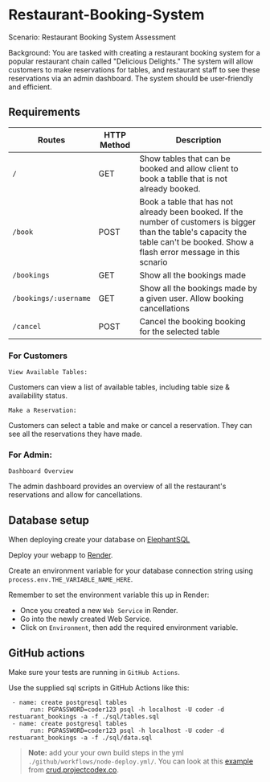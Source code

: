 # Restaurant-Booking-System

Scenario: Restaurant Booking System Assessment

Background: You are tasked with creating a restaurant booking system for a popular restaurant chain called "Delicious Delights." The system will allow customers to make reservations for tables, and restaurant staff to see these reservations via an admin dashboard. The system should be user-friendly and efficient.


## Requirements

Routes   | HTTP Method | Description
---|----|---
`/` | GET | Show tables that can be booked and allow client to book a tablle that is not already booked.
`/book` | POST | Book a table that has not already been booked. If the number of customers is bigger than the table's capacity the table can't be booked. Show a flash error message in this scnario
`/bookings` | GET | Show all the bookings made
`/bookings/:username` | GET | Show all the bookings made by a given user. Allow booking cancellations
`/cancel` | POST | Cancel the booking booking for the selected table

### For Customers 

`View Available Tables:`

Customers can view a list of available tables, including table size & availability status.

`Make a Reservation:`

Customers can select a table and make or cancel a reservation. They can see all the reservations they have made.

### For Admin:

`Dashboard Overview`

The admin dashboard provides an overview of all the restaurant's reservations  and allow for cancellations. 


## Database setup

When deploying create your database on [ElephantSQL](https://customer.elephantsql.com/login)

Deploy your webapp to [Render](https://render.com/).

Create an environment variable for your database connection string using `process.env.THE_VARIABLE_NAME_HERE`. 

Remember to set the environment variable this up in Render:

* Once you created a new `Web Service` in Render. 
* Go into the newly created Web Service. 
* Click on `Environment`, then add the required environment variable.

## GitHub actions

Make sure your tests are running in `GitHub Actions`.

Use the supplied sql scripts in GitHub Actions like this:

```
 - name: create postgresql tables
      run: PGPASSWORD=coder123 psql -h localhost -U coder -d restuarant_bookings -a -f ./sql/tables.sql
 - name: create postgresql tables
      run: PGPASSWORD=coder123 psql -h localhost -U coder -d restuarant_bookings -a -f ./sql/data.sql
```

> **Note:** add your your own build steps in the yml `./github/workflows/node-deploy.yml/`. You can look at this [example](https://github.com/codex-academy/BasicExpressWebApp/blob/master/.github/workflows/node-pgsql.js.yml) from [crud.projectcodex.co](http://crud.projectcodex.co).